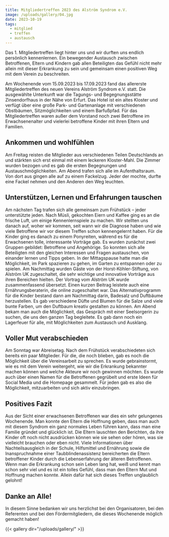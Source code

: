 ```yaml
---
title: Mitgliedertreffen 2023 des Alström Syndrom e.V.
image: /uploads/gallery/04.jpg
date: 2023-10-19
tags:
  - mitglied
  - treffen
  - austausch
---
```


Das 1. Mitgliedertreffen liegt hinter uns und wir durften uns endlich persönlich kennenlernen. Ein bewegender Austausch zwischen Betroffenen, Eltern und Kindern gab allen Beteiligten das Gefühl nicht mehr allein mit dieser Erkrankung zu sein und gemeinsam einen positiven Weg mit dem Verein zu beschreiten.

Am Wochenende vom 15.09.2023 bis 17.09.2023 fand das allererste Mitgliedertreffen des neuen Vereins Alström Syndrom e.V. statt. Die ausgewählte Unterkunft war die Tagungs- und Begegnungsstätte Zinsendorfhaus in der Nähe von Erfurt. Das Hotel ist ein altes Kloster und verfügt über eine große Park- und Gartenanlage mit verschiedenen Obstbäumen, Sitzmöglichkeiten und einem Barfußpfad. Für das Mitgliedertreffen waren außer dem Vorstand noch zwei Betroffene im Erwachsenenalter und vielerlei betroffene Kinder mit ihren Eltern und Familien.

## Ankommen und wohlfühlen

Am Freitag reisten die Mitglieder aus verschiedenen Teilen Deutschlands an und stärkten sich erst einmal mit einem leckeren Kloster-Mahl. Die Zimmer wurden bezogen und es gab die ersten Begegnungen und Austauschmöglichkeiten. Am Abend trafen sich alle im Aufenthaltsraum. Von dort aus gingen alle auf zu einem Fackelzug. Jeder der mochte, durfte eine Fackel nehmen und den Anderen den Weg leuchten.

## Unterstützen, Lernen und Erfahrungen tauschen

Am nächsten Tag trafen sich alle gemeinsam zum Frühstück – jeder unterstützte jeden. Nach Müsli, gekochten Eiern und Kaffee ging es an die frische Luft, um einige Kennenlernspiele zu machen. Wir stellten uns danach auf, woher wir kommen, seit wann wir die Diagnose haben und wie viele Betroffene wir vor diesem Treffen schon kennengelernt haben. Für die Kinder ging es danach zu einem Ponyreiten, während es für die Erwachsenen tolle, interessante Vorträge gab. Es wurden zunächst zwei Gruppen gebildet: Betroffene und Angehörige. So konnten sich alle Beteiligten mit den gleichen Interessen und Fragen austauschen, von einander lernen und Tipps geben. In der Mittagspause hatte man die Möglichkeit, im Park spazieren zu gehen, im Garten zu entspannen oder zu spielen. Am Nachmittag wurden Gäste von der Horst-Köhler-Stiftung, von Alström UK zugeschaltet, die sehr wichtige und innovative Vorträge aus ihren Bereichen hielten. Der Vortrag vom Alström UK wurde zusammenfassend übersetzt. Einen kurzen Beitrag leistete auch eine Ernährungsberaterin, die online zugeschaltet war. Das Alternativprogramm für die Kinder bestand dann am Nachmittag darin, Badesalz und Duftbäume herzustellen. Es gab verschiedene Düfte und Blumen für die Salze und viele bunte Farben, um den Duftbaum kreativ gestalten zu können. Am Abend bekam man auch die Möglichkeit, das Gespräch mit einer Seelsorgerin zu suchen, die uns den ganzen Tag begleitete. Es gab dann noch ein Lagerfeuer für alle, mit Möglichkeiten zum Austausch und Ausklang.

## Voller Mut verabschieden

Am Sonntag war Abreisetag. Nach dem Frühstück verabschiedeten sich bereits ein paar Mitglieder. Für die, die noch blieben, gab es noch die Möglichkeit über die Vereinsarbeit zu sprechen. Es wurde gebrainstormt, wie es mit dem Verein weitergeht, wie wir die Erkrankung bekannter machen können und welche Akteure wir noch gewinnen möchten. Es wurde auch über einen Namen für die Betroffenen gegrübelt und erste Ideen für Social Media und die Homepage gesammelt. Für jeden gab es also die Möglichkeit, mitzuarbeiten und sich aktiv einzubringen.

## Positives Fazit

Aus der Sicht einer erwachsenen Betroffenen war dies ein sehr gelungenes Wochenende. Man konnte den Eltern die Hoffnung geben, dass man auch mit diesem Syndrom ein ganz normales Leben führen kann, dass man eine Familie gründet und glücklich ist. Die Eltern lauschten den Berichten, da ihre Kinder oft noch nicht ausdrücken können wie sie sehen oder hören, was sie vielleicht brauchen oder eben nicht. Viele Informationen über Nachteilsausgleich in der Schule, Hilfsmittel und Ernährung sowie die Inanspruchnahme einer Taubblindenassistenz bereicherten die Eltern betroffener Kinder durch die Lebenserfahrung der älteren Betroffenen. Wenn man die Erkrankung schon sein Leben lang hat, weiß und kennt man schon sehr viel und es ist ein tolles Gefühl, dass man den Eltern Mut und Hoffnung machen konnte. Allein dafür hat sich dieses Treffen unglaublich gelohnt!

## Danke an Alle!

In diesem Sinne bedanken wir uns herzlichst bei den Organisatoren, bei den Referenten und bei den Fördermitgliedern, die dieses Wochenende möglich gemacht haben!

{{< gallery dir="/uploads/gallery/" >}}